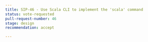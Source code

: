 ```yaml
---
title: SIP-46 - Use Scala CLI to implement the 'scala' command
status: vote-requested
pull-request-number: 46
stage: design
recommendation: accept

---
```

